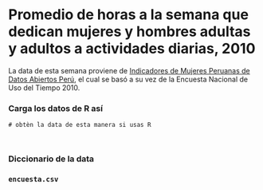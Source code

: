 # Promedio de horas a la semana que dedican mujeres y hombres adultas y adultos a actividades diarias, 2010

La data de esta semana proviene de [Indicadores de Mujeres Peruanas de Datos Abiertos Perú](https://www.datosabiertos.gob.pe/dataset/indicadores-de-mujeres-peruanas/resource/f3139e88-8f61-495b-9350-3b0f58ac9255), el cual se basó a su vez de la Encuesta Nacional de Uso del Tiempo 2010.


### Carga los datos de R así

```{r}
# obtèn la data de esta manera si usas R



```

### Diccionario de la data

### `encuesta.csv`

